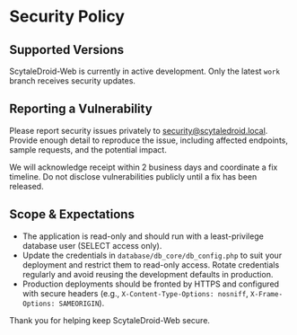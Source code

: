 # Security Policy

## Supported Versions

ScytaleDroid-Web is currently in active development. Only the latest `work` branch receives security updates.

## Reporting a Vulnerability

Please report security issues privately to security@scytaledroid.local. Provide enough detail to reproduce the issue, including affected endpoints, sample requests, and the potential impact.

We will acknowledge receipt within 2 business days and coordinate a fix timeline. Do not disclose vulnerabilities publicly until a fix has been released.

## Scope & Expectations

* The application is read-only and should run with a least-privilege database user (SELECT access only).
* Update the credentials in `database/db_core/db_config.php` to suit your deployment and restrict them to read-only access. Rotate credentials regularly and avoid reusing the development defaults in production.
* Production deployments should be fronted by HTTPS and configured with secure headers (e.g., `X-Content-Type-Options: nosniff`, `X-Frame-Options: SAMEORIGIN`).

Thank you for helping keep ScytaleDroid-Web secure.

